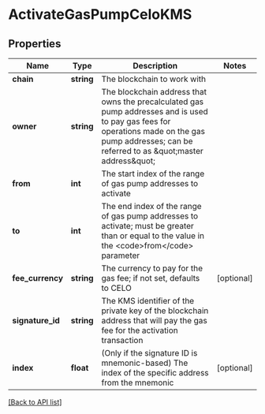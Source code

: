 # ActivateGasPumpCeloKMS

## Properties

Name | Type | Description | Notes
------------ | ------------- | ------------- | -------------
**chain** | **string** | The blockchain to work with |
**owner** | **string** | The blockchain address that owns the precalculated gas pump addresses and is used to pay gas fees for operations made on the gas pump addresses; can be referred to as \&quot;master address\&quot; |
**from** | **int** | The start index of the range of gas pump addresses to activate |
**to** | **int** | The end index of the range of gas pump addresses to activate; must be greater than or equal to the value in the &lt;code&gt;from&lt;/code&gt; parameter |
**fee_currency** | **string** | The currency to pay for the gas fee; if not set, defaults to CELO | [optional]
**signature_id** | **string** | The KMS identifier of the private key of the blockchain address that will pay the gas fee for the activation transaction |
**index** | **float** | (Only if the signature ID is mnemonic-based) The index of the specific address from the mnemonic | [optional]

[[Back to API list]](../../README.md#api-endpoints)
